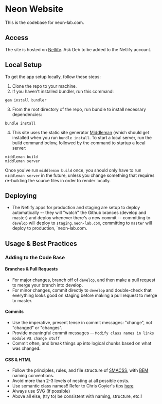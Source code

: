 # Neon Website

This is the codebase for neon-lab.com.

## Access

The site is hosted on [Netlify](). Ask Deb to be added to the Netlify account.

## Local Setup

To get the app setup locally, follow these steps:

1. Clone the repo to your machine.
2. If you haven't installed bundler, run this command:
```
gem install bundler
```
3. From the root directory of the repo, run bundle to install necessary dependencies:
```
bundle install
```
4. This site uses the static site generator [Middleman](https://middlemanapp.com/) (which should get installed when you run `bundle install`. To start a local server, run the build command below, followed by the command to startup a local server:
```
middleman build
middleman server
```
Once you've run `middleman build` once, you should only have to run `middleman server` in the future, unless you change something that requires re-building the source files in order to render locally.

## Deploying

* The Netlify apps for production and staging are setup to deploy automatically -- they will "watch" the Github brances (develop and master) and deploy whenever there's a new commit -- committing to `develop` will deploy to `staging.neon-lab.com`, committing to `master` will deploy to production, `neon-lab.com.

## Usage & Best Practices

### Adding to the Code Base

#### Branches & Pull Requests
* For major changes, branch off of `develop`, and then make a pull request to merge your branch into develop.
* For minor changes, commit directly to `develop` and double-check that everything looks good on staging before making a pull request to merge to master.

#### Commits
* Use the imperative, present tense in commit messages: "change", not "changed" or "changes".
* Provide meaningful commit messages -- `Modify class names in links module` vs. `change stuff`
* Commit often, and break things up into logical chunks based on what was changed.

#### CSS & HTML
* Follow the principles, rules, and file structure of [SMACSS](https://smacss.com/), with [BEM](http://getbem.com/introduction/) naming conventions.
* Avoid more than 2-3 levels of nesting at all possible costs.
* Use semantic class names!! Refer to Chris Coyier's tips [here](https://css-tricks.com/semantic-class-names/)
* Always use SVG (if possible)
* Above all else, (try to) be consistent with naming, structure, etc.!
